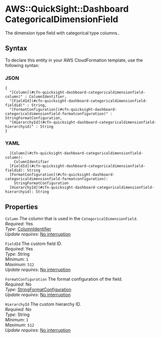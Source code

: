 # AWS::QuickSight::Dashboard CategoricalDimensionField<a name="aws-properties-quicksight-dashboard-categoricaldimensionfield"></a>

The dimension type field with categorical type columns\.\.

## Syntax<a name="aws-properties-quicksight-dashboard-categoricaldimensionfield-syntax"></a>

To declare this entity in your AWS CloudFormation template, use the following syntax:

### JSON<a name="aws-properties-quicksight-dashboard-categoricaldimensionfield-syntax.json"></a>

```
{
  "[Column](#cfn-quicksight-dashboard-categoricaldimensionfield-column)" : ColumnIdentifier,
  "[FieldId](#cfn-quicksight-dashboard-categoricaldimensionfield-fieldid)" : String,
  "[FormatConfiguration](#cfn-quicksight-dashboard-categoricaldimensionfield-formatconfiguration)" : StringFormatConfiguration,
  "[HierarchyId](#cfn-quicksight-dashboard-categoricaldimensionfield-hierarchyid)" : String
}
```

### YAML<a name="aws-properties-quicksight-dashboard-categoricaldimensionfield-syntax.yaml"></a>

```
  [Column](#cfn-quicksight-dashboard-categoricaldimensionfield-column):
    ColumnIdentifier
  [FieldId](#cfn-quicksight-dashboard-categoricaldimensionfield-fieldid): String
  [FormatConfiguration](#cfn-quicksight-dashboard-categoricaldimensionfield-formatconfiguration):
    StringFormatConfiguration
  [HierarchyId](#cfn-quicksight-dashboard-categoricaldimensionfield-hierarchyid): String
```

## Properties<a name="aws-properties-quicksight-dashboard-categoricaldimensionfield-properties"></a>

`Column` <a name="cfn-quicksight-dashboard-categoricaldimensionfield-column"></a>
The column that is used in the `CategoricalDimensionField`\.  
_Required_: Yes  
_Type_: [ColumnIdentifier](aws-properties-quicksight-dashboard-columnidentifier.md)  
_Update requires_: [No interruption](https://docs.aws.amazon.com/AWSCloudFormation/latest/UserGuide/using-cfn-updating-stacks-update-behaviors.html#update-no-interrupt)

`FieldId` <a name="cfn-quicksight-dashboard-categoricaldimensionfield-fieldid"></a>
The custom field ID\.  
_Required_: Yes  
_Type_: String  
_Minimum_: `1`  
_Maximum_: `512`  
_Update requires_: [No interruption](https://docs.aws.amazon.com/AWSCloudFormation/latest/UserGuide/using-cfn-updating-stacks-update-behaviors.html#update-no-interrupt)

`FormatConfiguration` <a name="cfn-quicksight-dashboard-categoricaldimensionfield-formatconfiguration"></a>
The format configuration of the field\.  
_Required_: No  
_Type_: [StringFormatConfiguration](aws-properties-quicksight-dashboard-stringformatconfiguration.md)  
_Update requires_: [No interruption](https://docs.aws.amazon.com/AWSCloudFormation/latest/UserGuide/using-cfn-updating-stacks-update-behaviors.html#update-no-interrupt)

`HierarchyId` <a name="cfn-quicksight-dashboard-categoricaldimensionfield-hierarchyid"></a>
The custom hierarchy ID\.  
_Required_: No  
_Type_: String  
_Minimum_: `1`  
_Maximum_: `512`  
_Update requires_: [No interruption](https://docs.aws.amazon.com/AWSCloudFormation/latest/UserGuide/using-cfn-updating-stacks-update-behaviors.html#update-no-interrupt)
